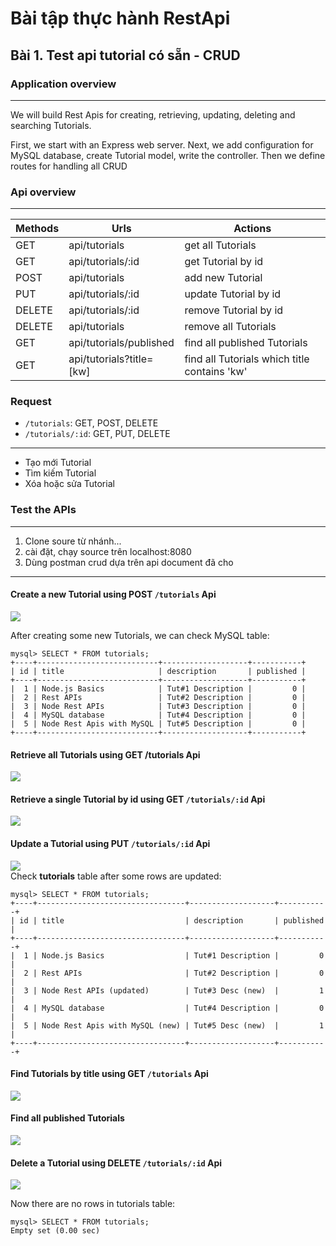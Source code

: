 # Bài tập thực hành RestApi

## Bài 1. Test api tutorial  có sẵn - CRUD

### Application overview

---
We will build Rest Apis for creating, retrieving, updating, deleting and searching Tutorials.

First, we start with an Express web server. Next, we add configuration for MySQL database, create Tutorial model, write the controller. Then we define routes for handling all CRUD

### Api overview

---
|Methods|Urls| Actions
|---|---|---|
GET | api/tutorials|  get all Tutorials
GET | api/tutorials/:id|  get Tutorial by id
POST | api/tutorials|  add new Tutorial
PUT | api/tutorials/:id|  update Tutorial by id
DELETE | api/tutorials/:id|  remove Tutorial by id
DELETE | api/tutorials|  remove all Tutorials
GET | api/tutorials/published|  find all published Tutorials
GET | api/tutorials?title=[kw]|  find all Tutorials which title contains 'kw'

### Request

* `/tutorials`: GET, POST, DELETE
* `/tutorials/:id`: GET, PUT, DELETE

---

* Tạo mới Tutorial
* Tìm kiếm Tutorial
* Xóa hoặc sửa Tutorial

### Test the APIs

---

1. Clone soure từ nhánh...
2. cài đặt, chạy source trên localhost:8080
3. Dùng postman crud dựa trên api document đã cho

---

#### Create a new Tutorial using POST `/tutorials` Api

![](./images/nodejs-rest-api-express-mysql-create-tutorial.png)

After creating some new Tutorials, we can check MySQL table:

```
mysql> SELECT * FROM tutorials;
+----+---------------------------+-------------------+-----------+
| id | title                     | description       | published |
+----+---------------------------+-------------------+-----------+
|  1 | Node.js Basics            | Tut#1 Description |         0 |
|  2 | Rest APIs                 | Tut#2 Description |         0 |
|  3 | Node Rest APIs            | Tut#3 Description |         0 |
|  4 | MySQL database            | Tut#4 Description |         0 |
|  5 | Node Rest Apis with MySQL | Tut#5 Description |         0 |
+----+---------------------------+-------------------+-----------+
```

#### Retrieve all Tutorials using GET /tutorials Api

![](images/nodejs-rest-api-express-mysql-retrieve-tutorial.png)

#### Retrieve a single Tutorial by id using GET `/tutorials/:id` Api

![](images/nodejs-rest-api-express-mysql-retrieve-one-tutorial.png)

#### Update a Tutorial using PUT `/tutorials/:id` Api

![](images/nodejs-rest-api-express-mysql-update-tutorial.png)
<br>Check **tutorials** table after some rows are updated:

```
mysql> SELECT * FROM tutorials;
+----+---------------------------------+-------------------+-----------+
| id | title                           | description       | published |
+----+---------------------------------+-------------------+-----------+
|  1 | Node.js Basics                  | Tut#1 Description |         0 |
|  2 | Rest APIs                       | Tut#2 Description |         0 |
|  3 | Node Rest APIs (updated)        | Tut#3 Desc (new)  |         1 |
|  4 | MySQL database                  | Tut#4 Description |         0 |
|  5 | Node Rest Apis with MySQL (new) | Tut#5 Desc (new)  |         1 |
+----+---------------------------------+-------------------+-----------+
```

#### Find Tutorials by title using GET `/tutorials` Api

![](images/nodejs-rest-api-express-mysql-search-tutorial.png)

#### Find all published Tutorials

![](images/nodejs-rest-api-express-mysql-find-tutorial.png)

#### Delete a Tutorial using DELETE `/tutorials/:id` Api

![](images/nodejs-rest-api-express-mysql-delete-id-tutorial.png)

Now there are no rows in tutorials table:

```
mysql> SELECT * FROM tutorials;
Empty set (0.00 sec)
```
